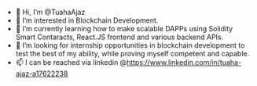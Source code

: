 - 👋 Hi, I’m @TuahaAjaz
- 👀 I’m interested in Blockchain Development.
- 🌱 I’m currently learning how to make scalable DAPPs using Solidity Smart Contaracts, React.JS frontend and various backend APIs.
- 💞️ I’m looking for internship opportunities in blockchain development to test the best of my ability, while proving myself competent and capable.
- 📫 I can be reached via linkedin @https://www.linkedin.com/in/tuaha-ajaz-a17622238


